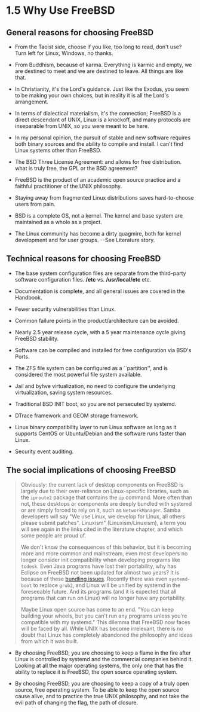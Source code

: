 # 1.5 Why Use FreeBSD

## General reasons for choosing FreeBSD

 - From the Taoist side, choose if you like, too long to read, don't use? Turn left for Linux, Windows, no thanks.

 - From Buddhism, because of karma. Everything is karmic and empty, we are destined to meet and we are destined to leave. All things are like that.

 - In Christianity, it's the Lord's guidance. Just like the Exodus, you seem to be making your own choices, but in reality it is all the Lord's arrangement.

 - In terms of dialectical materialism, it's the connection; FreeBSD is a direct descendant of UNIX, Linux is a knockoff, and many protocols are inseparable from UNIX, so you were meant to be here.

 - In my personal opinion, the pursuit of stable and new software requires both binary sources and the ability to compile and install. I can't find Linux systems other than FreeBSD.

 - The BSD Three License Agreement: and allows for free distribution. what is truly free, the GPL or the BSD agreement?

 - FreeBSD is the product of an academic open source practice and a faithful practitioner of the UNIX philosophy.

 - Staying away from fragmented Linux distributions saves hard-to-choose users from pain.

 - BSD is a complete OS, not a kernel. The kernel and base system are maintained as a whole as a project.

 - The Linux community has become a dirty quagmire, both for kernel development and for user groups. --See Literature story.

## Technical reasons for choosing FreeBSD

 - The base system configuration files are separate from the third-party software configuration files. **/etc** vs. **/usr/local/etc** etc.

 - Documentation is complete, and all general issues are covered in the Handbook.

 - Fewer security vulnerabilities than Linux.

 - Common failure points in the product/architecture can be avoided.

 - Nearly 2.5 year release cycle, with a 5 year maintenance cycle giving FreeBSD stability.

 - Software can be compiled and installed for free configuration via BSD's Ports.

 - The ZFS file system can be configured as a ``partition'', and is considered the most powerful file system available.

 - Jail and byhve virtualization, no need to configure the underlying virtualization, saving system resources.

 - Traditional BSD INIT boot, so you are not persecuted by systemd.

 - DTrace framework and GEOM storage framework.

 - Linux binary compatibility layer to run Linux software as long as it supports CentOS or Ubuntu/Debian and the software runs faster than Linux.

 - Security event auditing.

## The social implications of choosing FreeBSD

> Obviously: the current lack of desktop components on FreeBSD is largely due to their over-reliance on Linux-specific libraries, such as the `iproute2` package that contains the `ip` command. More often than not, these desktops or components are deeply bundled with systemd or are simply forced to rely on it, such as `NetworkManager`. Samba developers will say "We use Linux, we develop for Linux, all others please submit patches". Linuxism" (Linuxism/Linuxism), a term you will see again in the links cited in the literature chapter, and which some people are proud of.
> 
> We don't know the consequences of this behavior, but it is becoming more and more common and mainstream, even most developers no longer consider init compatibility when developing programs like `todesk`. Even Java programs have lost their portability, why has Eclipse on FreeBSD not been updated for almost two years? It is because of these [bundling issues](https://git.eclipse.org/r/c/platform/eclipse.platform.swt/+/163641/). Recently there was even `systemd-boot` to replace `grub2`, and Linux will be unified by systemd in the foreseeable future. And its programs (and it is expected that all programs that can run on Linux) will no longer have any portability.
> 
> Maybe Linux open source has come to an end. "You can keep building your wheels, but you can't run any programs unless you're compatible with my systemd." This dilemma that FreeBSD now faces will be faced by all. While UNIX has become irrelevant, there is no doubt that Linux has completely abandoned the philosophy and ideas from which it was built.

 - By choosing FreeBSD, you are choosing to keep a flame in the fire after Linux is controlled by systemd and the commercial companies behind it. Looking at all the major operating systems, the only one that has the ability to replace it is FreeBSD, the open source operating system.

 - By choosing FreeBSD, you are choosing to keep a copy of a truly open source, free operating system. To be able to keep the open source cause alive, and to practice the true UNIX philosophy, and not take the evil path of changing the flag, the path of closure.
